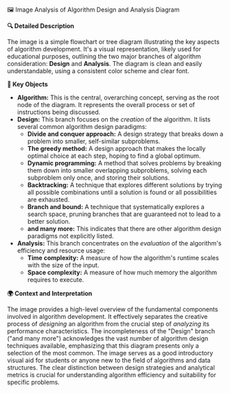 🖼️ Image Analysis of Algorithm Design and Analysis Diagram

**🔍 Detailed Description**

The image is a simple flowchart or tree diagram illustrating the key aspects of algorithm development. It's a visual representation, likely used for educational purposes, outlining the two major branches of algorithm consideration: **Design** and **Analysis**.  The diagram is clean and easily understandable, using a consistent color scheme and clear font.

**🔑 Key Objects**

* **Algorithm:** This is the central, overarching concept, serving as the root node of the diagram. It represents the overall process or set of instructions being discussed.
* **Design:** This branch focuses on the *creation* of the algorithm. It lists several common algorithm design paradigms:
    * **Divide and conquer approach:** A design strategy that breaks down a problem into smaller, self-similar subproblems.
    * **The greedy method:**  A design approach that makes the locally optimal choice at each step, hoping to find a global optimum.
    * **Dynamic programming:** A method that solves problems by breaking them down into smaller overlapping subproblems, solving each subproblem only once, and storing their solutions.
    * **Backtracking:** A technique that explores different solutions by trying all possible combinations until a solution is found or all possibilities are exhausted.
    * **Branch and bound:** A technique that systematically explores a search space, pruning branches that are guaranteed not to lead to a better solution.
    * **and many more:** This indicates that there are other algorithm design paradigms not explicitly listed.
* **Analysis:** This branch concentrates on the *evaluation* of the algorithm's efficiency and resource usage:
    * **Time complexity:**  A measure of how the algorithm's runtime scales with the size of the input.
    * **Space complexity:** A measure of how much memory the algorithm requires to execute.


**🌍 Context and Interpretation**

The image provides a high-level overview of the fundamental components involved in algorithm development.  It effectively separates the creative process of *designing* an algorithm from the crucial step of *analyzing* its performance characteristics. The incompleteness of the "Design" branch ("and many more") acknowledges the vast number of algorithm design techniques available, emphasizing that this diagram presents only a selection of the most common.  The image serves as a good introductory visual aid for students or anyone new to the field of algorithms and data structures.  The clear distinction between design strategies and analytical metrics is crucial for understanding algorithm efficiency and suitability for specific problems.
